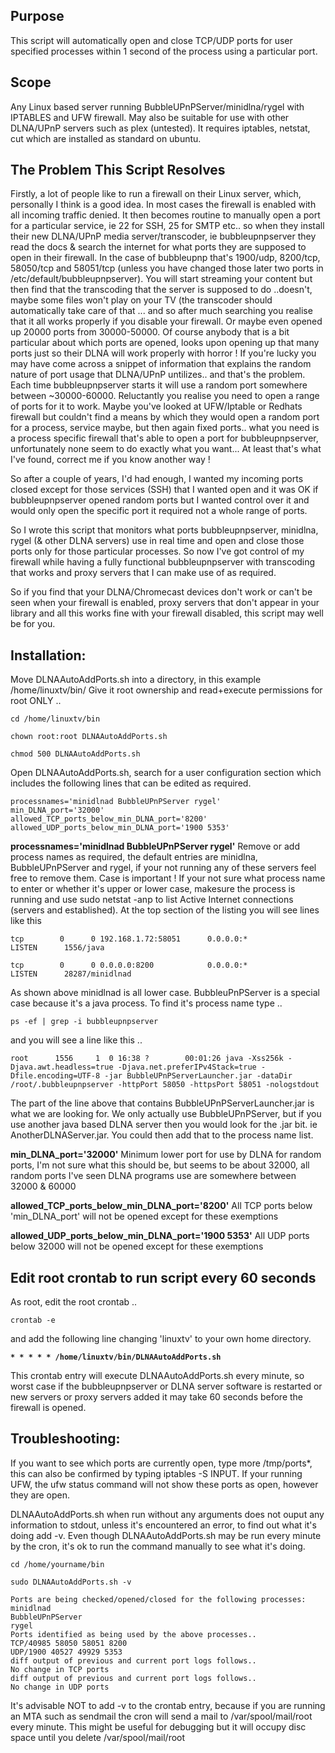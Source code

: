 ## Purpose

This script will automatically open and close TCP/UDP ports for user specified processes within 1 second of the process using a particular port.

## Scope

Any Linux based server running BubbleUPnPServer/minidlna/rygel with IPTABLES and UFW firewall. May also be suitable for use with other DLNA/UPnP servers such as plex (untested). It requires iptables, netstat, cut which are installed as standard on ubuntu.

## The Problem This Script Resolves

Firstly, a lot of people like to run a firewall on their Linux server, which, personally I think is a good idea. In most cases the firewall is enabled with all incoming traffic denied. It then becomes routine to manually open a port for a particular service, ie 22 for SSH, 25 for SMTP etc.. so when they install their new DLNA/UPnP media server/transcoder, ie bubbleupnpserver they read the docs & search the internet for what ports they are supposed to open in their firewall. In the case of bubbleupnp that's 1900/udp, 8200/tcp, 58050/tcp and 58051/tcp (unless you have changed those later two ports in /etc/default/bubbleupnpserver). You will start streaming your content but then find that the transcoding that the server is supposed to do ..doesn't, maybe some files won't play on your TV (the transcoder should automatically take care of that ... and so after much searching you realise that it all works properly if you disable your firewall. Or maybe even opened up 20000 ports from 30000-50000. Of course anybody that is a bit particular about which ports are opened, looks upon opening up that many ports just so their DLNA will work properly with horror ! If you're lucky you may have come across a snippet of information that explains the random nature of port usage that DLNA/UPnP untilizes.. and that's the problem. Each time bubbleupnpserver starts it will use a random port somewhere between ~30000-60000. Reluctantly you realise you need to open a range of ports for it to work. Maybe you've looked at UFW/Iptable or Redhats firewall but couldn't find a means by which they would open a random port for a process, service maybe, but then again fixed ports.. what you need is a process specific firewall that's able to open a port for bubbleupnpserver, unfortunately none seem to do exactly what you want... At least that's what I've found, correct me if you know another way !

So after a couple of years, I'd had enough, I wanted my incoming ports closed except for those services (SSH) that I wanted open and it was OK if bubbleupnpserver opened random ports but I wanted control over it and would only open the specific port it required not a whole range of ports.

So I wrote this script that monitors what ports bubbleupnpserver, minidlna, rygel (& other DLNA servers) use in real time and open and close those ports only for those particular processes. So now I've got control of my firewall while having a fully functional bubbleupnpserver with transcoding that works and proxy servers that I can make use of as required.
 
So if you find that your DLNA/Chromecast devices don't work or can't be seen when your firewall is enabled, proxy servers that don't appear in your library and all this works fine with your firewall disabled, this script may well be for you.

## Installation:
Move DLNAAutoAddPorts.sh into a directory, in this example /home/linuxtv/bin/
Give it root ownership and read+execute permissions for root ONLY ..

`cd /home/linuxtv/bin`

`chown root:root DLNAAutoAddPorts.sh`

`chmod 500 DLNAAutoAddPorts.sh`

Open DLNAAutoAddPorts.sh, search for a user configuration section which includes the following lines that can be edited as required.

```
processnames='minidlnad BubbleUPnPServer rygel'
min_DLNA_port='32000'
allowed_TCP_ports_below_min_DLNA_port='8200'
allowed_UDP_ports_below_min_DLNA_port='1900 5353'
```
**processnames='minidlnad BubbleUPnPServer rygel'**
Remove or add process names as required, the default entries are minidlna, BubbleUPnPServer and rygel, if your
not running any of these servers feel free to remove them. Case is important ! If your not sure what process name
to enter or whether it's upper or lower case, makesure the process is running and use sudo netstat -anp to list
Active Internet connections (servers and established). At the top section of the listing you will see lines like this

`tcp        0      0 192.168.1.72:58051      0.0.0.0:*               LISTEN      1556/java`
 
`tcp        0      0 0.0.0.0:8200            0.0.0.0:*               LISTEN      28287/minidlnad`

As shown above minidlnad is all lower case. BubbleuPnPServer is a special case because it's a java process. To find it's process name
type ..

`ps -ef | grep -i bubbleupnpserver`

and you will see a line like this ..

`root      1556     1  0 16:38 ?        00:01:26 java -Xss256k -Djava.awt.headless=true -Djava.net.preferIPv4Stack=true -Dfile.encoding=UTF-8 -jar BubbleUPnPServerLauncher.jar -dataDir /root/.bubbleupnpserver -httpPort 58050 -httpsPort 58051 -nologstdout`

The part of the line above that contains BubbleUPnPServerLauncher.jar is what we are looking for. We only actually use BubbleUPnPServer, but if you use another java based DLNA server
then you would look for the .jar bit. ie AnotherDLNAServer.jar. You could then add that to the process name list.

**min_DLNA_port='32000'**
Minimum lower port for use by DLNA for random ports, I'm not sure what this should be, but seems to be about 32000, all random ports I've seen DLNA programs use are somewhere between 32000 & 60000

**allowed_TCP_ports_below_min_DLNA_port='8200'**
All TCP ports below 'min_DLNA_port' will not be opened except for these exemptions

**allowed_UDP_ports_below_min_DLNA_port='1900 5353'**
All UDP ports below 32000 will not be opened except for these exemptions


## Edit root crontab to run script every 60 seconds
As root, edit the root crontab ..

`crontab -e`

 and add the following line changing 'linuxtv' to your own home directory.

**`* * * * * /home/linuxtv/bin/DLNAAutoAddPorts.sh`**

This crontab entry will execute DLNAAutoAddPorts.sh every minute, so worst case if the bubbleupnpserver or DLNA server
software is restarted or new servers or proxy servers added it may take 60 seconds before the firewall is opened.

## Troubleshooting:
If you want to see which ports are currently open, type more /tmp/ports*, this can also be confirmed
by typing iptables -S INPUT. If your running UFW, the ufw status command will not show these ports as
open, however they are open.

DLNAAutoAddPorts.sh when run without any arguments does not ouput any information to stdout,
unless it's encountered an error, to find out what it's doing add -v. Even though DLNAAutoAddPorts.sh
may be run every minute by the cron, it's ok to run the command manually to see what it's doing.

`cd /home/yourname/bin`

`sudo DLNAAutoAddPorts.sh -v`

```DLNAAutoAddPorts V2.0.5
Ports are being checked/opened/closed for the following processes:
minidlnad
BubbleUPnPServer
rygel
Ports identified as being used by the above processes..
TCP/40985 58050 58051 8200
UDP/1900 40527 49929 5353
diff output of previous and current port logs follows..
No change in TCP ports
diff output of previous and current port logs follows..
No change in UDP ports
```

 It's advisable NOT to add
-v to the crontab entry, because if you are running an MTA such as sendmail the cron will send a mail to
/var/spool/mail/root every minute. This might be useful for debugging but it will occupy disc space until
you delete /var/spool/mail/root

